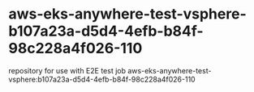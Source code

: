 # aws-eks-anywhere-test-vsphere-b107a23a-d5d4-4efb-b84f-98c228a4f026-110
repository for use with E2E test job aws-eks-anywhere-test-vsphere:b107a23a-d5d4-4efb-b84f-98c228a4f026-110
